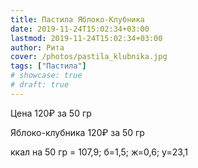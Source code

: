 ```yaml
---
title: Пастила Яблоко-Клубника
date: 2019-11-24T15:02:34+03:00
lastmod: 2019-11-24T15:02:34+03:00
author: Рита
cover: /photos/pastila_klubnika.jpg
tags: ["Пастила"]
# showcase: true
# draft: true
---
```


Цена 120₽ за 50 гр

<!--more-->

Яблоко-клубника 120₽ за 50 гр

ккал на 50 гр = 107,9; б=1,5; ж=0,6; у=23,1
